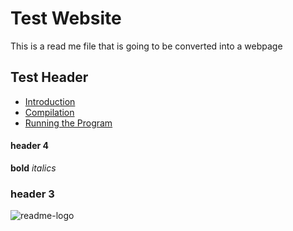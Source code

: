 # Test Website
This is a read me file that is going to be converted into a webpage
## Test Header
- [Introduction](#introduction)
- [Compilation](#compilation)
- [Running the Program](#running-the-program)
#### header 4
**bold**
*italics*
### header 3


![readme-logo](https://github.com/RMDavies1/testForReadMeWebpage/assets/102157633/48c9a21f-9b56-4b7e-a8df-85567b46cdc2)
